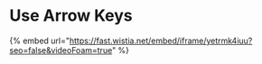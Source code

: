 # Use Arrow Keys

{% embed url="https://fast.wistia.net/embed/iframe/yetrmk4iuu?seo=false&videoFoam=true" %}

